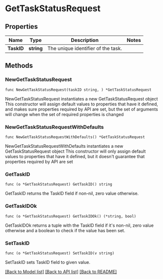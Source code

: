 # GetTaskStatusRequest

## Properties

Name | Type | Description | Notes
------------ | ------------- | ------------- | -------------
**TaskID** | **string** | The unique identifier of the task. | 

## Methods

### NewGetTaskStatusRequest

`func NewGetTaskStatusRequest(taskID string, ) *GetTaskStatusRequest`

NewGetTaskStatusRequest instantiates a new GetTaskStatusRequest object
This constructor will assign default values to properties that have it defined,
and makes sure properties required by API are set, but the set of arguments
will change when the set of required properties is changed

### NewGetTaskStatusRequestWithDefaults

`func NewGetTaskStatusRequestWithDefaults() *GetTaskStatusRequest`

NewGetTaskStatusRequestWithDefaults instantiates a new GetTaskStatusRequest object
This constructor will only assign default values to properties that have it defined,
but it doesn't guarantee that properties required by API are set

### GetTaskID

`func (o *GetTaskStatusRequest) GetTaskID() string`

GetTaskID returns the TaskID field if non-nil, zero value otherwise.

### GetTaskIDOk

`func (o *GetTaskStatusRequest) GetTaskIDOk() (*string, bool)`

GetTaskIDOk returns a tuple with the TaskID field if it's non-nil, zero value otherwise
and a boolean to check if the value has been set.

### SetTaskID

`func (o *GetTaskStatusRequest) SetTaskID(v string)`

SetTaskID sets TaskID field to given value.



[[Back to Model list]](../README.md#documentation-for-models) [[Back to API list]](../README.md#documentation-for-api-endpoints) [[Back to README]](../README.md)


